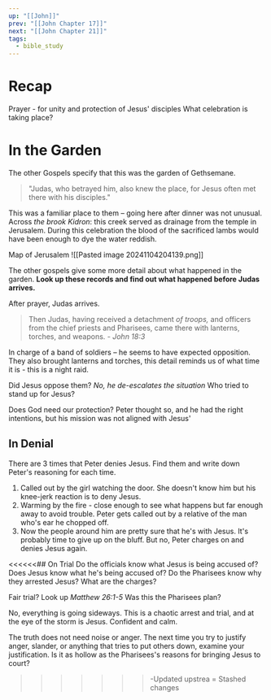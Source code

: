 ```yaml
---
up: "[[John]]"
prev: "[[John Chapter 17]]"
next: "[[John Chapter 21]]"
tags:
  - bible_study
---
```

# Recap
Prayer - for unity and protection of Jesus' disciples
What celebration is taking place?

# In the Garden
The other Gospels specify that this was the garden of Gethsemane.

> "Judas, who betrayed him, also knew the place, for Jesus often met there with his disciples."

This was a familiar place to them – going here after dinner was not unusual.
Across *the brook Kidron*: this creek served as drainage from the temple in Jerusalem. During this celebration the blood of the sacrificed lambs would have been enough to dye the water reddish.

Map of Jerusalem
	  ![[Pasted image 20241104204139.png]]

The other gospels give some more detail about what happened in the garden.
**Look up these records and find out what happened before Judas arrives.**

After prayer, Judas arrives.
> Then Judas, having received a detachment _of troops,_ and officers from the chief priests and Pharisees, came there with lanterns, torches, and weapons. *- John 18:3*
 
In charge of a band of soldiers – he seems to have expected opposition. They also brought lanterns and torches, this detail reminds us of what time it is - this is a night raid.

Did Jesus oppose them? *No, he de-escalates the situation*
Who tried to stand up for Jesus?

Does God need our protection?
Peter thought so, and he had the right intentions, but his mission was not aligned with Jesus'

## In Denial
There are 3 times that Peter denies Jesus.
Find them and write down Peter's reasoning for each time.

1. Called out by the girl watching the door. She doesn't know him but his knee-jerk reaction is to deny Jesus.
2. Warming by the fire - close enough to see what happens but far enough away to avoid   trouble. Peter gets called out by a relative of the man who's ear he chopped off.
3. Now the people around him are pretty sure that he's with Jesus. It's probably time to give up on the bluff. But no, Peter charges on and denies Jesus again.

 
<<<<<<## On Trial
Do the officials know what Jesus is being accused of?
Does Jesus know what he's being accused of?
Do the Pharisees know why they arrested Jesus? What are the charges?

Fair trial?
Look up _Matthew 26:1-5_
Was this the Pharisees plan?

No, everything is going sideways. 
This is a chaotic arrest and trial, and at the eye of the storm is Jesus. 
Confident and calm.

The truth does not need noise or anger. The next time you try to justify anger, slander, or anything that tries to put others down, examine your justification. Is it as hollow as the Pharisees's reasons for bringing Jesus to court?
>>>>>>>-Updated upstrea
=
>>>>>>> Stashed changes
